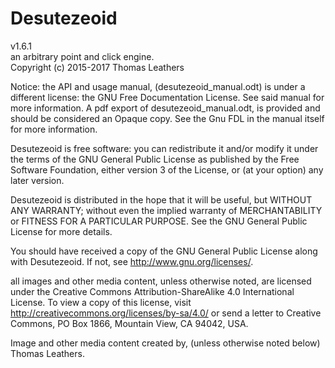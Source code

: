 #   Desutezeoid
v1.6.1   
an arbitrary point and click engine.       
Copyright (c) 2015-2017 Thomas Leathers      

Notice: the API and usage manual, (desutezeoid_manual.odt) is under a different license:
the GNU Free Documentation License. See said manual for more information.
A pdf export of desutezeoid_manual.odt, is provided and should be considered
an Opaque copy. See the Gnu FDL in the manual itself for more information.

Desutezeoid is free software: you can redistribute it and/or modify
it under the terms of the GNU General Public License as published by
the Free Software Foundation, either version 3 of the License, or
(at your option) any later version.
      
Desutezeoid is distributed in the hope that it will be useful,
but WITHOUT ANY WARRANTY; without even the implied warranty of
MERCHANTABILITY or FITNESS FOR A PARTICULAR PURPOSE.  See the
GNU General Public License for more details.
       
You should have received a copy of the GNU General Public License
along with Desutezeoid.  If not, see <http://www.gnu.org/licenses/>.

all images and other media content, unless otherwise noted,
are licensed under the Creative Commons Attribution-ShareAlike 4.0
International License. To view a copy of this license, visit
http://creativecommons.org/licenses/by-sa/4.0/ or send a letter to
Creative Commons, PO Box 1866, Mountain View, CA 94042, USA.

Image and other media content created by, (unless otherwise noted below) Thomas Leathers.